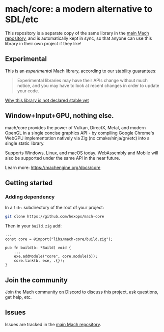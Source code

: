 # mach/core: a modern alternative to SDL/etc

This repository is a separate copy of the same library in the [main Mach repository](https://github.com/hexops/mach), and is automatically kept in sync, so that anyone can use this library in their own project if they like!

## Experimental

This is an _experimental_ Mach library, according to our [stability guarantees](https://machengine.org/next/docs/libs/):

> Experimental libraries may have their APIs change without much notice, and you may have to look at recent changes in order to update your code.

[Why this library is not declared stable yet](https://machengine.org/next/docs/libs/experimental/#core)

## Window+Input+GPU, nothing else.

mach/core provides the power of Vulkan, DirectX, Metal, and modern OpenGL in a single concise graphics API - by compiling Google Chrome's WebGPU implementation natively via Zig (no cmake/ninja/gn/etc) into a single static library.

Supports Windows, Linux, and macOS today. WebAssembly and Mobile will also be supported under the same API in the near future.

Learn more: https://machengine.org/docs/core

## Getting started

### Adding dependency

In a `libs` subdirectory of the root of your project:

```sh
git clone https://github.com/hexops/mach-core
```

Then in your `build.zig` add:

```zig
...
const core = @import("libs/mach-core/build.zig");

pub fn build(b: *Build) void {
    ...
    exe.addModule("core", core.module(b));
    core.link(b, exe, .{});
}
```

## Join the community

Join the Mach community [on Discord](https://discord.gg/XNG3NZgCqp) to discuss this project, ask questions, get help, etc.

## Issues

Issues are tracked in the [main Mach repository](https://github.com/hexops/mach/issues?q=is%3Aissue+is%3Aopen+label%3Acore).

